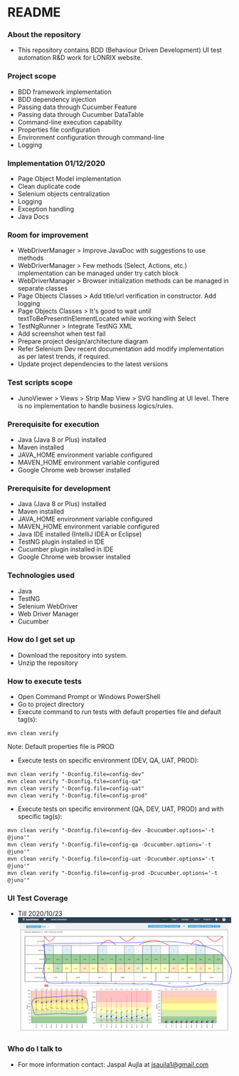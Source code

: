 # README #

### About the repository ###
* This repository contains BDD (Behaviour Driven Development) UI test automation R&D work for LONRIX website.

### Project scope ###
* BDD framework implementation
* BDD dependency injection
* Passing data through Cucumber Feature
* Passing data through Cucumber DataTable
* Command-line execution capability
* Properties file configuration
* Environment configuration through command-line
* Logging

### Implementation 01/12/2020 ###
* Page Object Model implementation
* Clean duplicate code
* Selenium objects centralization
* Logging
* Exception handling
* Java Docs

### Room for improvement ###
* WebDriverManager > Improve JavaDoc with suggestions to use methods
* WebDriverManager > Few methods (Select, Actions, etc.) implementation can be managed under try catch block
* WebDriverManager > Browser initialization methods can be managed in separate classes
* Page Objects Classes > Add title/url verification in constructor. Add logging
* Page Objects Classes > It's good to wait until textToBePresentInElementLocated while working with Select
* TestNgRunner > Integrate TestNG XML
* Add screenshot when test fail
* Prepare project design/architecture diagram
* Refer Selenium Dev recent documentation add modify implementation as per latest trends, if required.
* Update project dependencies to the latest versions

### Test scripts scope ###
* JunoViewer > Views > Strip Map View > SVG handling at UI level. There is no implementation to handle business logics/rules.

### Prerequisite for execution ###
* Java (Java 8 or Plus) installed
* Maven installed
* JAVA_HOME environment variable configured
* MAVEN_HOME environment variable configured
* Google Chrome web browser installed

### Prerequisite for development ###
* Java (Java 8 or Plus) installed
* Maven installed
* JAVA_HOME environment variable configured
* MAVEN_HOME environment variable configured
* Java IDE installed (IntelliJ IDEA or Eclipse)
* TestNG plugin installed in IDE
* Cucumber plugin installed in IDE
* Google Chrome web browser installed

### Technologies used ###
* Java
* TestNG
* Selenium WebDriver
* Web Driver Manager
* Cucumber

### How do I get set up ###
* Download the repository into system.
* Unzip the repository

### How to execute tests ###
* Open Command Prompt or Windows PowerShell
* Go to project directory
* Execute command to run tests with default properties file and default tag(s):
```
mvn clean verify
```
Note: Default properties file is PROD

* Execute tests on specific environment (DEV, QA, UAT, PROD):
```
mvn clean verify "-Dconfig.file=config-dev"
mvn clean verify "-Dconfig.file=config-qa"
mvn clean verify "-Dconfig.file=config-uat"
mvn clean verify "-Dconfig.file=config-prod"
```
* Execute tests on specific environment (QA, DEV, UAT, PROD) and with specific tag(s):
```
mvn clean verify "-Dconfig.file=config-dev -Dcucumber.options='-t @juno'"
mvn clean verify "-Dconfig.file=config-qa -Dcucumber.options='-t @juno'"
mvn clean verify "-Dconfig.file=config-uat -Dcucumber.options='-t @juno'"
mvn clean verify "-Dconfig.file=config-prod -Dcucumber.options='-t @juno'"
```

### UI Test Coverage ###
* Till 2020/10/23
![20201023](repo-files/20201023.PNG)

### Who do I talk to ###
* For more information contact: Jaspal Aujla at [jsaujla1@gmail.com](mailto:jsaujla1@gmail.com)